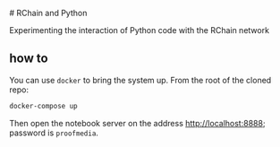 
# RChain and Python

Experimenting the interaction of Python code with the RChain network

## how to

You can use `docker` to bring the system up. From the root of the cloned repo:

```bash
docker-compose up
```

Then open the notebook server on the address [http://localhost:8888](http://localhost:8888]); password is `proofmedia`. 
